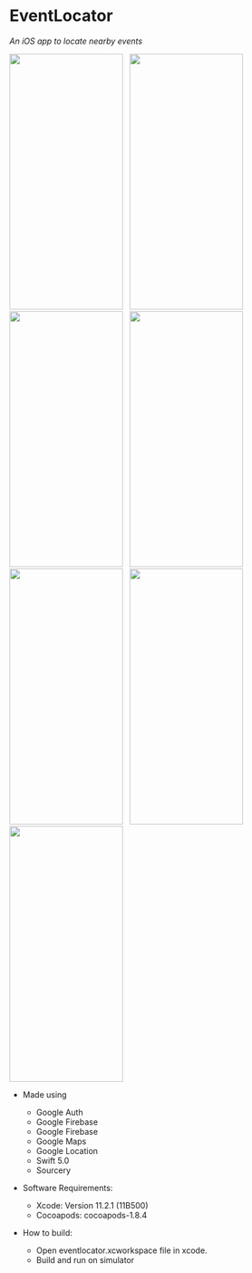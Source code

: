 # EventLocator
*An iOS app to locate nearby events*

<img src="https://user-images.githubusercontent.com/34516159/75690419-7f1d2180-5cab-11ea-86eb-227d18b63a1e.png" width="200" height="450">&nbsp;&nbsp;&nbsp;<img src="https://user-images.githubusercontent.com/34516159/75690555-bee40900-5cab-11ea-919c-b909bd9b3915.png" width="200" height="450">&nbsp;&nbsp;&nbsp;<img src="https://user-images.githubusercontent.com/34516159/75690871-46ca1300-5cac-11ea-9250-9674949930d3.png" width="200" height="450">&nbsp;&nbsp;&nbsp;<img src="https://user-images.githubusercontent.com/34516159/75690928-58131f80-5cac-11ea-927a-2989e9817828.png" width="200" height="450">&nbsp;&nbsp;&nbsp;<img src="https://user-images.githubusercontent.com/34516159/75691041-6eb97680-5cac-11ea-928f-8aa5ffae4d2a.png" width="200" height="450">&nbsp;&nbsp;&nbsp;<img src="https://user-images.githubusercontent.com/34516159/75691256-af18f480-5cac-11ea-830a-e9f0ec6b28b3.png" width="200" height="450">&nbsp;&nbsp;&nbsp;<img src="https://user-images.githubusercontent.com/34516159/75691380-cd7ef000-5cac-11ea-8012-30c72b3f90f8.png" width="200" height="450">

 * Made using 
    * Google Auth
    * Google Firebase
    * Google Firebase
    * Google Maps
    * Google Location
    * Swift 5.0
    * Sourcery
  
  
  

* Software Requirements:
  * Xcode: Version 11.2.1 (11B500)
  * Cocoapods: cocoapods-1.8.4

* How to build:
  * Open eventlocator.xcworkspace file in xcode.
  * Build and run on simulator
